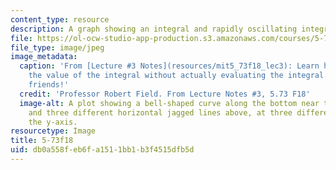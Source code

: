```yaml
---
content_type: resource
description: A graph showing an integral and rapidly oscillating integrands.
file: https://ol-ocw-studio-app-production.s3.amazonaws.com/courses/5-73-quantum-mechanics-i-fall-2018/db0a558feb6fa1511bb1b3f4515dfb5d_5-73f18.jpg
file_type: image/jpeg
image_metadata:
  caption: 'From [Lecture #3 Notes](resources/mit5_73f18_lec3): Learn how to determine
    the value of the integral without actually evaluating the integral. Amaze your
    friends!'
  credit: 'Professor Robert Field. From Lecture Notes #3, 5.73 F18'
  image-alt: A plot showing a bell-shaped curve along the bottom near the x-axis,
    and three different horizontal jagged lines above, at three different points along
    the y-axis.
resourcetype: Image
title: 5-73f18
uid: db0a558f-eb6f-a151-1bb1-b3f4515dfb5d
---
```

